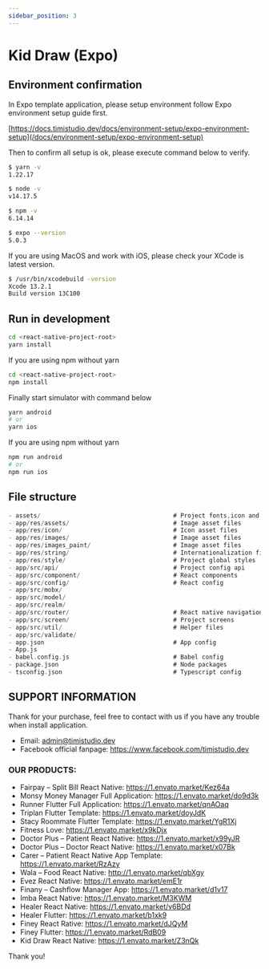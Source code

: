 ```yaml
---
sidebar_position: 3
---
```


# Kid Draw (Expo)

## Environment confirmation

In Expo template application, please setup environment follow Expo environment setup guide first.

[https://docs.timistudio.dev/docs/environment-setup/expo-environment-setup](/docs/environment-setup/expo-environment-setup)

Then to confirm all setup is ok, please execute command below to verify.

```bash
$ yarn -v
1.22.17

$ node -v
v14.17.5

$ npm -v
6.14.14

$ expo --version
5.0.3
```

If you are using MacOS and work with iOS, please check your XCode is latest version.

```bash
$ /usr/bin/xcodebuild -version
Xcode 13.2.1
Build version 13C100
```

## Run in development

```bash
cd <react-native-project-root>
yarn install
```

If you are using npm without yarn

```bash
cd <react-native-project-root>
npm install
```

Finally start simulator with command below

```bash
yarn android
# or
yarn ios
```

If you are using npm without yarn

```bash
npm run android
# or
npm run ios
```

## File structure

```c
- assets/                                     # Project fonts,icon and splash screen
- app/res/assets/                             # Image asset files
- app/res/icon/                               # Icon asset files
- app/res/images/                             # Image asset files
- app/res/images_paint/                       # Image asset files
- app/res/string/                             # Internationalization files
- app/res/style/                              # Project global styles
- app/src/api/                                # Project config api
- app/src/component/                          # React components
- app/src/config/                             # React config
- app/src/mobx/
- app/src/model/
- app/src/realm/
- app/src/router/                             # React native navigation
- app/src/screen/                             # Project screens
- app/src/util/                               # Helper files
- app/src/validate/
- app.json                                    # App config
- App.js
- babel.config.js                             # Babel config
- package.json                                # Node packages
- tsconfig.json                               # Typescript config
```

## SUPPORT INFORMATION

Thank for your purchase, feel free to contact with us if you have any trouble when install application.

- Email: admin@timistudio.dev
- Facebook official fanpage: <https://www.facebook.com/timistudio.dev>

### OUR PRODUCTS:

- Fairpay – Split Bill React Native: https://1.envato.market/Kez64a
- Monsy Money Manager Full Application: https://1.envato.market/do9d3k
- Runner Flutter Full Application: https://1.envato.market/qnAOaq
- Triplan Flutter Template: https://1.envato.market/doyJdK
- Stacy Roommate Flutter Template: https://1.envato.market/YgR1Xj
- Fitness Love: https://1.envato.market/x9kDjx
- Doctor Plus – Patient React Native: https://1.envato.market/x99yJR
- Doctor Plus – Doctor React Native: https://1.envato.market/x07Bk
- Carer – Patient React Native App Template: https://1.envato.market/RzAzy
- Wala – Food React Native: http://1.envato.market/qbXgy
- Evez React Native: https://1.envato.market/emE1r
- Finany – Cashflow Manager App: https://1.envato.market/d1v17
- Imba React Native: https://1.envato.market/M3KWM
- Healer React Native: https://1.envato.market/v6BDd
- Healer Flutter: https://1.envato.market/b1xk9
- Finey React Rative: https://1.envato.market/dJQyM
- Finey Flutter: https://1.envato.market/RdB09
- Kid Draw React Native: https://1.envato.market/Z3nQk

Thank you!
